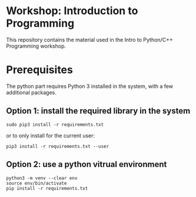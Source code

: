 Workshop: Introduction to Programming
=====================================

This repository contains the material used in the Intro to Python/C++ Programming workshop.

# Prerequisites

The python part requires Python 3 installed in the system, with a few additional packages.

## Option 1: install the required library in the system

```
sudo pip3 install -r requirements.txt
```
or to only install for the current user:
```
pip3 install -r requirements.txt --user
```

## Option 2: use a python vitrual environment

```
python3 -m venv --clear env
source env/bin/activate
pip install -r requirements.txt
```

